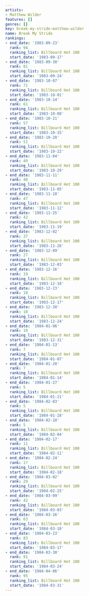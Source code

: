 ```yaml
---
artists:
- Matthew Wilder
features: []
genres: []
key: break-my-stride-matthew-wilder
name: Break My Stride
rankings:
- end_date: '1983-09-23'
  rank: 94
  ranking_list: Billboard Hot 100
  start_date: '1983-09-17'
- end_date: '1983-09-30'
  rank: 81
  ranking_list: Billboard Hot 100
  start_date: '1983-09-24'
- end_date: '1983-10-07'
  rank: 71
  ranking_list: Billboard Hot 100
  start_date: '1983-10-01'
- end_date: '1983-10-14'
  rank: 61
  ranking_list: Billboard Hot 100
  start_date: '1983-10-08'
- end_date: '1983-10-21'
  rank: 57
  ranking_list: Billboard Hot 100
  start_date: '1983-10-15'
- end_date: '1983-10-28'
  rank: 51
  ranking_list: Billboard Hot 100
  start_date: '1983-10-22'
- end_date: '1983-11-04'
  rank: 49
  ranking_list: Billboard Hot 100
  start_date: '1983-10-29'
- end_date: '1983-11-11'
  rank: 48
  ranking_list: Billboard Hot 100
  start_date: '1983-11-05'
- end_date: '1983-11-18'
  rank: 47
  ranking_list: Billboard Hot 100
  start_date: '1983-11-12'
- end_date: '1983-11-25'
  rank: 42
  ranking_list: Billboard Hot 100
  start_date: '1983-11-19'
- end_date: '1983-12-02'
  rank: 37
  ranking_list: Billboard Hot 100
  start_date: '1983-11-26'
- end_date: '1983-12-09'
  rank: 27
  ranking_list: Billboard Hot 100
  start_date: '1983-12-03'
- end_date: '1983-12-16'
  rank: 19
  ranking_list: Billboard Hot 100
  start_date: '1983-12-10'
- end_date: '1983-12-23'
  rank: 18
  ranking_list: Billboard Hot 100
  start_date: '1983-12-17'
- end_date: '1983-12-30'
  rank: 10
  ranking_list: Billboard Hot 100
  start_date: '1983-12-24'
- end_date: '1984-01-06'
  rank: 10
  ranking_list: Billboard Hot 100
  start_date: '1983-12-31'
- end_date: '1984-01-13'
  rank: 7
  ranking_list: Billboard Hot 100
  start_date: '1984-01-07'
- end_date: '1984-01-20'
  rank: 7
  ranking_list: Billboard Hot 100
  start_date: '1984-01-14'
- end_date: '1984-01-27'
  rank: 5
  ranking_list: Billboard Hot 100
  start_date: '1984-01-21'
- end_date: '1984-02-03'
  rank: 5
  ranking_list: Billboard Hot 100
  start_date: '1984-01-28'
- end_date: '1984-02-10'
  rank: 5
  ranking_list: Billboard Hot 100
  start_date: '1984-02-04'
- end_date: '1984-02-17'
  rank: 11
  ranking_list: Billboard Hot 100
  start_date: '1984-02-11'
- end_date: '1984-02-24'
  rank: 17
  ranking_list: Billboard Hot 100
  start_date: '1984-02-18'
- end_date: '1984-03-02'
  rank: 29
  ranking_list: Billboard Hot 100
  start_date: '1984-02-25'
- end_date: '1984-03-09'
  rank: 42
  ranking_list: Billboard Hot 100
  start_date: '1984-03-03'
- end_date: '1984-03-16'
  rank: 63
  ranking_list: Billboard Hot 100
  start_date: '1984-03-10'
- end_date: '1984-03-23'
  rank: 83
  ranking_list: Billboard Hot 100
  start_date: '1984-03-17'
- end_date: '1984-03-30'
  rank: 91
  ranking_list: Billboard Hot 100
  start_date: '1984-03-24'
- end_date: '1984-04-06'
  rank: 95
  ranking_list: Billboard Hot 100
  start_date: '1984-03-31'
---
```


